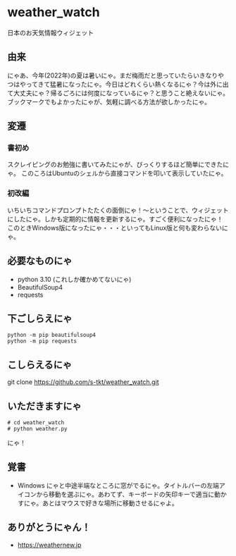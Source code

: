# weather_watch
日本のお天気情報ウィジェット

## 由来
にゃあ、今年(2022年)の夏は暑いにゃ。まだ梅雨だと思っていたらいきなりやつはやってきて猛暑になったにゃ。今日はどれくらい熱くなるにゃ？今は外に出て大丈夫にゃ？帰るごろには何度になっているにゃ？と思うこと絶えないにゃ。ブックマークでもよかったにゃが、気軽に調べる方法が欲しかったにゃ。

## 変遷
### 書初め
スクレイピングのお勉強に書いてみたにゃが、びっくりするほど簡単にできたにゃ。
このころはUbuntuのシェルから直接コマンドを叩いて表示していたにゃ。

### 初改編
いちいちコマンドプロンプトたたくの面倒にゃ！～ということで、ウィジェットにしたにゃ。しかも定期的に情報を更新するにゃ。すごく便利になったにゃ！
このときWindows版になったにゃ・・・といってもLinux版と何も変わらないにゃ。

## 必要なものにゃ
* python 3.10 (これしか確かめてないにゃ)
* BeautifulSoup4
* requests

## 下ごしらえにゃ
```shell
python -m pip beautifulsoup4
python -m pip requests
```

## こしらえるにゃ
git clone https://github.com/s-tkt/weather_watch.git

## いただきますにゃ
```shell
# cd weather_watch
# python weather.py
```

にゃ！

## 覚書
* Windows にゃと中途半端なところに窓がでるにゃ。タイトルバーの左端アイコンから移動を選ぶにゃ。あわてず、キーボードの矢印キーで適当に動かすにゃ。あとはマウスで好きな場所に移動させるにゃよ。

## ありがとうにゃん！
* https://weathernew.jp
